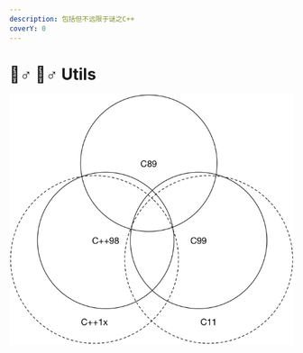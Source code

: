 ```yaml
---
description: 包括但不远限于谜之C++
coverY: 0
---
```


# 🦸♂ 🦸♂  Utils

![](<../.gitbook/assets/image (7).png>)

